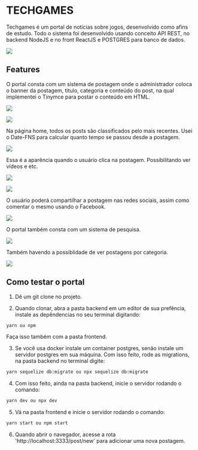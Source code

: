 # TECHGAMES

Techgames é um portal de notícias sobre jogos, desenvolvido como afins de estudo. Todo o sistema foi desenvolvido usando conceito API REST, no backend NodeJS e no front ReactJS e POSTGRES para banco de dados.

![]('assets/print1')

## Features

O portal consta com um sistema de postagem onde o administrador coloca o banner da postagem, titulo, categoria e conteúdo do post, na qual implementei o Tinymce para postar o conteúdo em HTML.

![]('assets/print9')

![]('assets/print10')

Na página home, todos os posts são classificados pelo mais recentes. Usei o Date-FNS para calcular quanto tempo se passou desde a postagem.

![]('assets/print2')

Essa é a aparência quando o usuário clica na postagem. Possibilitando ver vídeos e etc.

![]('assets/print3')

![]('assets/print4')

O usuário poderá compartilhar a postagem nas redes sociais, assim como comentar o mesmo usando o Facebook.

![]('assets/print5')

O portal também consta com um sistema de pesquisa.

![]('assets/print7')

Também havendo a possiblidade de ver postagens por categoria.

![]('assets/print8')

## Como testar o portal

1. Dê um git clone no projeto.

2. Quando clonar, abra a pasta backend em um editor de sua prefência, instale as depêndencias no seu terminal digitando:

```sh
yarn ou npm
```

Faça isso também com a pasta frontend.

3. Se você usa docker instale um container postgres, senão instale um servidor postgres em sua máquina. Com isso feito, rode as migrations, na pasta backend no terminal digite:

```sh
yarn sequelize db:migrate ou npx sequelize db:migrate
```

4. Com isso feito, ainda na pasta backend, inicie o servidor rodando o comando:

```sh
yarn dev ou npx dev
```

5. Vá na pasta frontend e inicie o servidor rodando o comando:

```sh
yarn start ou npm start
```

6. Quando abrir o navegador, acesse a rota 'http://localhost:3333/post/new' para adicionar uma nova postagem.
